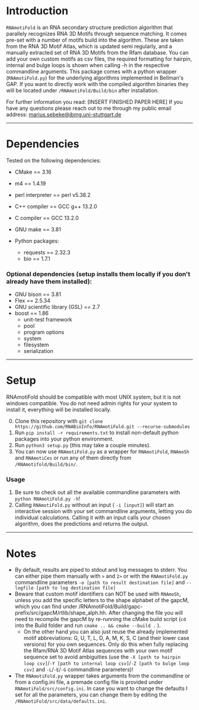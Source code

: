 # Introduction

``RNAmotiFold`` is an RNA secondary structure prediction algorithm that parallely recognizes RNA 3D Motifs through sequence matching. It comes pre-set with a number of motifs build into the algorithm. These are taken from the RNA 3D Motif Atlas, which is updated semi regularly, and a manually extracted set of RNA 3D Motifs from the Rfam database. You can add your own custom motifs as csv files, the required formatting for hairpin, internal and bulge loops is shown when calling -h in the respective commandline arguments. 
This package comes with a python wrapper (``RNAmotiFold.py``) for the underlying algorithms implemented in Bellman's GAP. If you want to directly work with the compiled algorithm binaries they will be located under `/RNAmotiFold/Build/bin` after installation.

For further information you read: [INSERT FINISHED PAPER HERE]
If you have any questions please reach out to me through my public email address: marius.sebeke@ibmg.uni-stuttgart.de

--- 

# Dependencies
Tested on the following dependencies:
 + CMake ==  3.16
 + m4 == 1.4.19
 + perl interpreter == perl v5.38.2
 + C++ compiler ==  GCC g++ 13.2.0
 + C compiler == GCC 13.2.0
 + GNU make ==  3.81

 + Python packages:
    + requests == 2.32.3
    + bio == 1.7.1
 ### Optional dependencies (setup installs them locally if you don't already have them installed):
 + GNU bison == 3.81
 + Flex == 2.5.34
 + GNU scientific library (GSL) == 2.7
 + boost == 1.86
    + unit-test framework
    + pool
    + program options
    + system
    + filesystem
    + serialization

---

# Setup
RNAmotiFold should be compatible with most UNIX system, but it is not windows compatible.
You do not need admin rights for your system to install it, everything will be installed locally.



0. Clone this repository with `git clone https://github.com/RNABioInfo/RNAmotiFold.git --recurse-submodules`
1. Run `pip install -r requirements.txt` to install non-default python packages into your python environment.
2. Run `python3 setup.py` (this may take a couple minutes).
3. You can now use ``RNAmotiFold.py`` as a wrapper for ``RNAmotiFold``, ``RNAmoSh`` and ``RNAmotiCes`` or run any of them directly from ``/RNAmotifold/Build/bin/``.

### Usage
1. Be sure to check out all the available commandline parameters with ``python RNAmotiFold.py -h``!
2. Calling ``RNAmotiFold.py`` without an input ( ``-i [input]``) will start an interactive session with your set commandline arguments, letting you do individual calculations. Calling it with an input calls your chosen algorithm, does the predictions and returns the output.

---

# Notes

+ By default, results are piped to stdout and log messages to stderr. You can either pipe them manually with ``>`` and ``2>`` or with the ``RNAmotiFold.py`` commandline parameters ``-o [path to result destination file]`` and ``--logfile [path to log destination file]``
+ Beware that custom motif identifiers can NOT be used with ``RNAmoSh``, unless you add the specific letters to the shape alphabet of the gapcM, which you can find under /RNAmotiFold/Build/gapc-prefix/src/gapcM/rtlib/shape_alph.hh. After changing the file you will need to recompile the gapcM by re-running the cMake build script (`cd` into the Build folder and run `cmake .. && cmake --build .` ).
    + On the other hand you can also just reuse the already implemented motif abbreviations: G, U, T, L, D, A, M, K, S, C (and their lower case versions) for you own sequences. Only do this when fully replacing the Rfam/RNA 3D Motif Atlas sequences with your own motif sequence set to avoid ambiguities (use the ``-X [path to hairpin loop csv]``/``-Y [path to internal loop csv]``/``-Z [path to bulge loop csv]`` and ``-L``/``-E``/``-G`` commandline parameters)!
+ The ``RNAmotiFold.py`` wrapper takes arguments from the commandline or from a config.ini file, a premade config file is provided under ``RNAmotiFold/src/config.ini``. In case you want to change the defaults I set for all the parameters, you can change them by editing the ``/RNAmotiFold/src/data/defaults.ini``.
